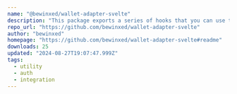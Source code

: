```yaml
---
name: "@bewinxed/wallet-adapter-svelte"
description: "This package exports a series of hooks that you can use to create custom wallet connection buttons. They manage the state of the wallet connection for you, and return helper methods that you can attach to your event handlers."
repo_url: "https://github.com/bewinxed/wallet-adapter-svelte"
author: "bewinxed"
homepage: "https://github.com/bewinxed/wallet-adapter-svelte#readme"
downloads: 25
updated: "2024-08-27T19:07:47.999Z"
tags: 
  - utility
  - auth
  - integration
---
```


